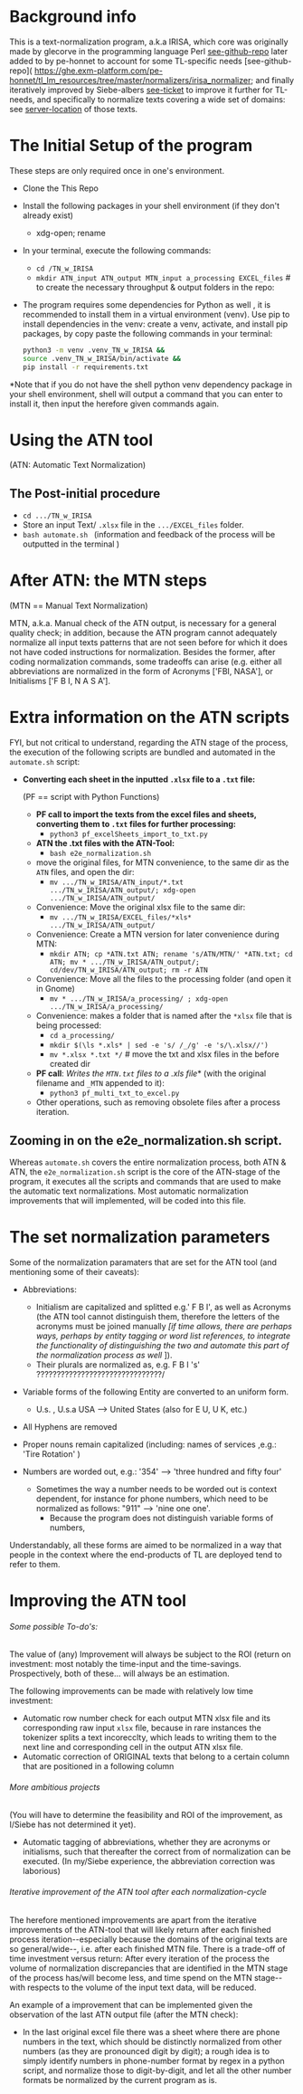 # Background info

This is a text-normalization program, a.k.a IRISA, which core was originally made by glecorve in the programming language Perl [see-github-repo]( https://github.com/glecorve/irisa-text-normalizer/tree/00ab6459630874a1b2369a6fb8423e1728154c0d) later added to by pe-honnet to account for some TL-specific needs [see-github-repo]( https://ghe.exm-platform.com/pe-honnet/tl_lm_resources/tree/master/normalizers/irisa_normalizer; and finally iteratively improved by Siebe-albers [see-ticket](https://emachines.atlassian.net/browse/TLZD-302) to improve it further for TL-needs, and specifically to normalize texts covering a wide set of domains: see [server-location](/Data/tts_corpus_design/en/domains_after_TN/02_manual_correction) of those texts. 

# The Initial Setup of the program

These steps are only required once in one's environment.

- Clone the This Repo

- Install the following packages in your shell environment (if they don't already exist)

  - xdg-open; rename

- In your terminal, execute the following commands:

  - `cd /TN_w_IRISA`
  - `mkdir ATN_input ATN_output MTN_input a_processing EXCEL_files` # to create the necessary throughput & output folders in the repo:

- The program requires some dependencies for Python as well , it is recommended to install them in a virtual environment (venv). Use pip to install dependencies in the venv: create a venv, activate, and install pip packages, by copy paste the following commands in your terminal:

  ```bash
  python3 -m venv .venv_TN_w_IRISA &&
  source .venv_TN_w_IRISA/bin/activate &&
  pip install -r requirements.txt
  ```

*Note that if you do not have the shell python venv dependency package in your shell environment, shell will output a command that you can enter to install it, then input the herefore given commands again.

# Using the ATN tool

(ATN: Automatic Text Normalization)

## The Post-initial procedure

  - `cd .../TN_w_IRISA`
  - Store an input Text/ `.xlsx` file in the `.../EXCEL_files` folder.
  - `bash automate.sh ` (information and feedback of the process will be outputted in the terminal )

# After ATN: the MTN steps

(MTN == Manual Text Normalization)

MTN, a.k.a. Manual check of the ATN output, is necessary for a general quality check; in addition, because the ATN program cannot adequately normalize all input texts patterns that are not seen before for which it does not have coded instructions for normalization. Besides the former, after coding normalization commands, some tradeoffs can arise (e.g. either all abbreviations are normalized in the form of Acronyms ['FBI, NASA'], or Initialisms ['F B I,  N A S A'].

# Extra information on the ATN scripts

FYI, but not critical to understand, regarding the ATN stage of the process, the execution of the following scripts are bundled and automated in the `automate.sh` script:

- **Converting each sheet in the inputted `.xlsx` file to a `.txt` file:**



  (PF == script with Python Functions)

  - **PF call to import the texts from the excel files and sheets, converting them to `.txt` files for further processing:**
    - `python3 pf_excelSheets_import_to_txt.py`
  - **ATN the .txt files with the ATN-Tool:**
    - `bash e2e_normalization.sh`
  - move the original files, for MTN convenience, to the same dir as the `ATN` files, and open the dir:
    - `mv .../TN_w_IRISA/ATN_input/*.txt .../TN_w_IRISA/ATN_output/; xdg-open .../TN_w_IRISA/ATN_output/`
  - Convenience: Move the original xlsx file to the same dir:
    - `mv .../TN_w_IRISA/EXCEL_files/*xls* .../TN_w_IRISA/ATN_output/`
  - Convenience: Create a MTN version for later convenience during MTN:
    - `mkdir ATN; cp *ATN.txt ATN; rename 's/ATN/MTN/' *ATN.txt; cd ATN; mv * .../TN_w_IRISA/ATN_output/; cd/dev/TN_w_IRISA/ATN_output; rm -r ATN`
  - Convenience: Move all the files to the processing folder (and open it in Gnome)
    - `mv * .../TN_w_IRISA/a_processing/ ; xdg-open .../TN_w_IRISA/a_processing/`
  - Convenience: makes a folder that is named after the `*xlsx` file that is being processed:
    - `cd a_processing/`
    - `mkdir $(\ls *.xls* | sed -e 's/ /_/g' -e 's/\.xlsx//')`
    - `mv *.xlsx *.txt */` # move the txt and xlsx files in the before created dir
  - **PF call**:  **Writes the `MTN.txt` files to a .xls* file** (with the original filename and `_MTN` appended to it):
    - `python3 pf_multi_txt_to_excel.py`
  - Other operations, such as removing obsolete files after a process iteration.

## Zooming in on the e2e_normalization.sh script.

Whereas `automate.sh` covers the entire normalization process, both ATN & ATN, the `e2e_normalization.sh` script  is the  core of the ATN-stage of the program, it executes all the scripts and commands that are used to make the automatic text normalizations. Most automatic normalization improvements that will implemented, will be coded into this file.

# The set normalization parameters

Some of the normalization paramaters that are set for the ATN tool (and mentioning some of their caveats):

- Abbreviations:
  -  Initialism are capitalized and splitted e.g.' F B I', as well as Acronyms (the ATN tool cannot distinguish them, therefore the letters of the acronyms must be joined manually *[if time allows, there are perhaps ways, perhaps by entity tagging or word list references, to integrate the functionality of distinguishing the two and automate this part of the normalization process as well* ]).
  - Their plurals are normalized as, e.g. F B I 's' ???????????????????????????????/

- Variable forms of the following Entity are converted to an uniform form.
  - U.s. , U.s.a USA --> United States (also for E U, U K, etc.)
- All Hyphens are removed
- Proper nouns remain capitalized (including: names of services ,e.g.: 'Tire Rotation' )
- Numbers are worded out, e.g.: '354' --> 'three hundred and fifty four'
  - Sometimes the way a number needs to be worded out is context dependent, for instance for phone numbers, which need to be normalized as follows: "911" --> 'nine one one'.
    - Because the program does not distinguish variable forms of numbers,


Understandably, all these forms are aimed to be normalized in a way that people in the context where the end-products of TL are deployed tend to refer to them.

# Improving the ATN tool

###### Some possible To-do's:

The value of (any) Improvement will always be subject to the ROI (return on investment: most notably the time-input and the time-savings. Prospectively, both of these... will always be an estimation.

The following improvements can be made with relatively low time investment:

- Automatic row number check for each output MTN xlsx file and its corresponding raw input `xlsx` file, because in rare instances the tokenizer splits a text incorecclty, which leads to writing them to the next line and corresponding cell in the output ATN xlsx file.
- Automatic correction of ORIGINAL texts that belong to a certain column that are positioned in a following column

###### More ambitious projects

 (You will have to determine the feasibility and ROI of the improvement, as I/Siebe has not determined it yet).

- Automatic tagging of abbreviations, whether they are acronyms or initialisms, such that thereafter the correct from of normalization can be executed. (In my/Siebe experience, the abbreviation correction was laborious)

###### Iterative improvement of the ATN tool after each normalization-cycle

The herefore mentioned improvements are apart from the iterative improvements of the ATN-tool that will likely return after each finished process iteration--especially because the domains of the original texts are so general/wide--, i.e. after each finished MTN file. There is a trade-off of time investment versus return: After every iteration of the process the volume of normalization discrepancies that are identified in the MTN stage of the process has/will become less, and time spend on the MTN stage--with respects to the volume of the input text data, will be reduced.

An example of a improvement that can be implemented given the observation of the last ATN output file (after the MTN check):

- In the last original excel file there was a sheet where there are  phone numbers in the text, which should be distinctly normalized from other numbers (as they are pronounced digit by digit); a rough idea is to simply identify numbers in phone-number format by regex in a python script, and normalize those to digit-by-digit, and let all the other number formats be normalized by the current program as is.
